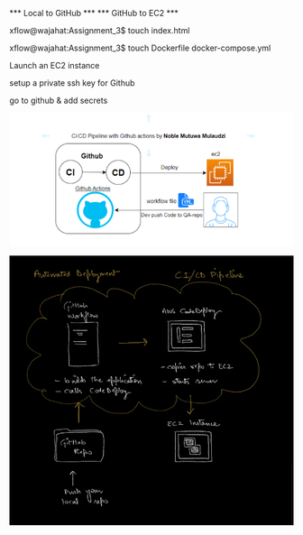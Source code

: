 *** Local to GitHub ***
*** GitHub to EC2 ***



xflow@wajahat:Assignment_3$ touch index.html

xflow@wajahat:Assignment_3$ touch Dockerfile docker-compose.yml

Launch an EC2 instance

setup a private ssh key for Github

go to github & add secrets

![alt text](image.png)

![alt text](image-1.png)